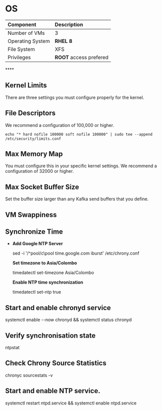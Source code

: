 # OS

| Component | Description |
| :--- | :--- |
| Number of VMs | 3 |
| Operating System | **RHEL 8** |
| File System | XFS |
| Privileges | **ROOT** access prefered |

\*\*\*\*

## **Kernel Limits**

There are three settings you must configure properly for the kernel.

## File Descriptors

We recommend a configuration of 100,000 or higher.

```text
echo "* hard nofile 100000 soft nofile 100000" | sudo tee --append /etc/security/limits.conf
```

## Max Memory Map

You must configure this in your specific kernel settings. We recommend a configuration of 32000 or higher.

## Max Socket Buffer Size

Set the buffer size larger than any Kafka send buffers that you define.

## VM Swappiness

## Synchronize Time

* **Add Google NTP Server**

  sed -i '/^pool/c\pool time.google.com iburst' /etc/chrony.conf

  **Set timezone to Asia/Colombo**

  timedatectl set-timezone Asia/Colombo

  **Enable NTP time synchronization**

  timedatectl set-ntp true

## Start and enable chronyd service

systemctl enable --now chronyd && systemctl status chronyd

## Verify synchronisation state

ntpstat

## Check Chrony Source Statistics

chronyc sourcestats -v

## Start and enable NTP service.

systemctl restart ntpd.service && systemctl enable ntpd.service

